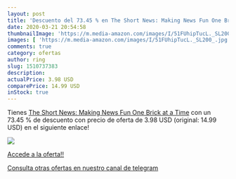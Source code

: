 ```yaml
---
layout: post
title: 'Descuento del 73.45 % en The Short News: Making News Fun One Bric'
date: 2020-03-21 20:54:58
thumbnailImage: 'https://m.media-amazon.com/images/I/51FUhipTucL._SL200_.jpg'
images: [ 'https://m.media-amazon.com/images/I/51FUhipTucL._SL200_.jpg' ]
comments: true
category: ofertas
author: ring
slug: 1510737383
description:
actualPrice: 3.98 USD
comparePrice: 14.99 USD
inStock: true
---
```


Tienes [The Short News: Making News Fun One Brick at a Time](https://www.amazon.com/dp/1510737383/?tag=redken08-20) con un 73.45 % de descuento con precio de oferta de 3.98 USD (original: 14.99 USD) en el siguiente enlace!

[![](https://m.media-amazon.com/images/I/51FUhipTucL._SL200_.jpg)](https://www.amazon.com/dp/1510737383/?tag=redken08-20)

[Accede a la oferta!!](https://www.amazon.com/dp/1510737383/?tag=redken08-20)

[Consulta otras ofertas en nuestro canal de telegram](https://t.me/s/ofertas25)
